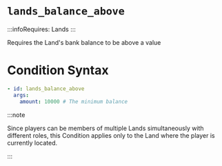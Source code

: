# `lands_balance_above`
:::infoRequires:
Lands
:::

Requires the Land's bank balance to be above a value
# Condition Syntax
```yaml
- id: lands_balance_above
  args:
    amount: 10000 # The minimum balance
```

:::note  
  
Since players can be members of multiple Lands simultaneously with different roles, this Condition applies only to the Land where the player is currently located.

:::